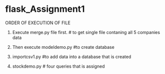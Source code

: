 # flask_Assignment1


ORDER OF EXECUTION OF FILE 
1. Execute merge.py file first.   # to get single file contaning all 5 companies data

2. Then execute modeldemo.py   #to create database

3. importcsv1.py  #to add data into a database that is created

4. stockdemo.py  # four queries that is assigned 

